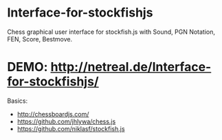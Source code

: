 # Interface-for-stockfishjs
Chess graphical user interface for stockfish.js with Sound, PGN Notation, FEN, Score, Bestmove.

# DEMO: http://netreal.de/Interface-for-stockfishjs/   

Basics:
* http://chessboardjs.com/
* https://github.com/jhlywa/chess.js
* https://github.com/niklasf/stockfish.js